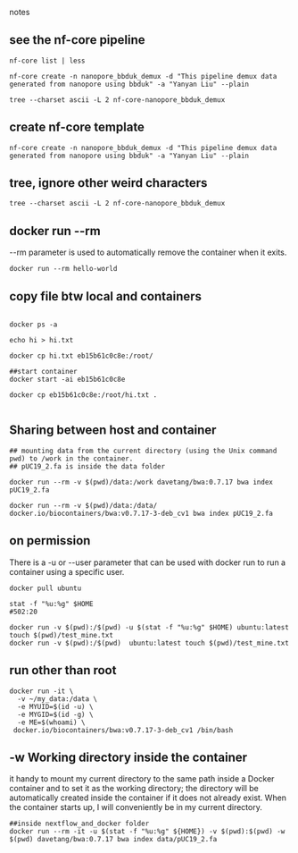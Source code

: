 notes 


## see the nf-core pipeline
```
nf-core list | less

nf-core create -n nanopore_bbduk_demux -d "This pipeline demux data generated from nanopore using bbduk" -a "Yanyan Liu" --plain

tree --charset ascii -L 2 nf-core-nanopore_bbduk_demux
```


## create nf-core template
```
nf-core create -n nanopore_bbduk_demux -d "This pipeline demux data generated from nanopore using bbduk" -a "Yanyan Liu" --plain

```

## tree, ignore other weird characters
```
tree --charset ascii -L 2 nf-core-nanopore_bbduk_demux
```


## docker run --rm
--rm parameter is used to automatically remove the container when it exits.
```
docker run --rm hello-world
```


## copy file btw local and containers
```

docker ps -a

echo hi > hi.txt

docker cp hi.txt eb15b61c0c8e:/root/

##start container
docker start -ai eb15b61c0c8e

docker cp eb15b61c0c8e:/root/hi.txt .


```


## Sharing between host and container
```
## mounting data from the current directory (using the Unix command pwd) to /work in the container.
## pUC19_2.fa is inside the data folder

docker run --rm -v $(pwd)/data:/work davetang/bwa:0.7.17 bwa index pUC19_2.fa

docker run --rm -v $(pwd)/data:/data/ docker.io/biocontainers/bwa:v0.7.17-3-deb_cv1 bwa index pUC19_2.fa

```


## on permission
There is a -u or --user parameter that can be used with docker run to run a container using a specific user. 

```
docker pull ubuntu

stat -f "%u:%g" $HOME
#502:20

docker run -v $(pwd):/$(pwd) -u $(stat -f "%u:%g" $HOME) ubuntu:latest touch $(pwd)/test_mine.txt
docker run -v $(pwd):/$(pwd)  ubuntu:latest touch $(pwd)/test_mine.txt

```


## run other than root
```
docker run -it \
  -v ~/my_data:/data \
  -e MYUID=$(id -u) \
  -e MYGID=$(id -g) \
  -e ME=$(whoami) \
 docker.io/biocontainers/bwa:v0.7.17-3-deb_cv1 /bin/bash
```


## -w Working directory inside the container

it handy to mount my current directory to the same path inside a Docker container and to set it as the working directory; the directory will be automatically created inside the container if it does not already exist. 
When the container starts up, I will conveniently be in my current directory.

```
##inside nextflow_and_docker folder
docker run --rm -it -u $(stat -f "%u:%g" ${HOME}) -v $(pwd):$(pwd) -w $(pwd) davetang/bwa:0.7.17 bwa index data/pUC19_2.fa
```
